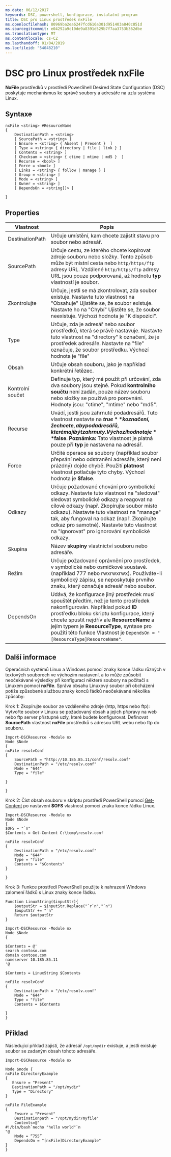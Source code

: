 ```yaml
---
ms.date: 06/12/2017
keywords: DSC, powershell, konfigurace, instalační program
title: DSC pro Linux prostředek nxFile
ms.openlocfilehash: 80969ba2ea6247fcd616a301d951403a840c851d
ms.sourcegitcommit: e04292a9c10de9a8391d529b7f7aa3753b362dbe
ms.translationtype: MT
ms.contentlocale: cs-CZ
ms.lasthandoff: 01/04/2019
ms.locfileid: "54048210"
---
```

# <a name="dsc-for-linux-nxfile-resource"></a>DSC pro Linux prostředek nxFile

**NxFile** prostředků v prostředí PowerShell Desired State Configuration (DSC) poskytuje mechanismus ke správě soubory a adresáře na uzlu systému Linux.

## <a name="syntax"></a>Syntaxe

```
nxFile <string> #ResourceName
{
    DestinationPath = <string>
    [ SourcePath = <string> ]
    [ Ensure = <string> { Absent | Present }  ]
    [ Type = <string> { directory | file | link } ]
    [ Contents = <string> ]
    [ Checksum = <string> { ctime | mtime | md5 }  ]
    [ Recurse = <bool> ]
    [ Force = <bool> ]
    [ Links = <string> { follow | manage } ]
    [ Group = <string> ]
    [ Mode = <string> ]
    [ Owner = <string> ]
    [ DependsOn = <string[]> ]

}
```

## <a name="properties"></a>Properties

|  Vlastnost |  Popis |
|---|---|
| DestinationPath| Určuje umístění, kam chcete zajistit stavu pro soubor nebo adresář.|
| SourcePath| Určuje cestu, ze kterého chcete kopírovat zdroje souboru nebo složky. Tento způsob může být místní cesta nebo `http/https/ftp` adresy URL. Vzdálené `http/https/ftp` adresy URL jsou pouze podporovaná, až hodnotu **typ** vlastností je soubor.|
| Zkontrolujte| Určuje, jestli se má zkontrolovat, zda soubor existuje. Nastavte tuto vlastnost na "Obsahuje" Ujistěte se, že soubor existuje. Nastavte ho na "Chybí" Ujistěte se, že soubor neexistuje. Výchozí hodnota je "K dispozici".|
| Type| Určuje, zda je adresář nebo soubor prostředků, která se právě nastavuje. Nastavte tuto vlastnost na "directory" k označení, že je prostředek adresáře. Nastavte na "file" označuje, že soubor prostředku. Výchozí hodnota je "file"|
| Obsah| Určuje obsah souboru, jako je například konkrétní řetězec.|
| Kontrolní součet| Definuje typ, který má použít při určování, zda dva soubory jsou stejné. Pokud **kontrolního součtu** není zadán, pouze název souboru nebo složky se používá pro porovnání. Hodnoty jsou: "ctime", "mtime" nebo "md5".|
| Recurse| Uvádí, jestli jsou zahrnuté podadresářů. Tuto vlastnost nastavte na **$true** k označení, že chcete, aby podadresářů, které mají být zahrnuty. Výchozí hodnota je **$false**. **Poznámka:** Tato vlastnost je platná pouze při **typ** je nastavena na adresář.|
| Force| Určité operace se soubory (například soubor přepsání nebo odstranění adresáře, který není prázdný) dojde chybě. Použití **platnost** vlastnost potlačuje tyto chyby. Výchozí hodnota je **$false**.|
| Odkazy| Určuje požadované chování pro symbolické odkazy. Nastavte tuto vlastnost na "sledovat" sledovat symbolické odkazy a reagovat na cílové odkazy (např. Zkopírujte soubor místo odkazu). Nastavte tuto vlastnost na "manage" tak, aby fungoval na odkaz (např. Zkopírujte odkaz pro samotné). Nastavte tuto vlastnost na "Ignorovat" pro ignorování symbolické odkazy.|
| Skupina| Název **skupiny** vlastnictví souboru nebo adresáře.|
| Režim| Určuje požadované oprávnění pro prostředek, v symbolické nebo osmičkové soustavě. (například 777 nebo rwxrwxrwx). Používáte-li symbolický zápisu, se neposkytuje prvního znaku, který označuje adresář nebo soubor.|
| DependsOn | Udává, že konfigurace jiný prostředek musí spouštět předtím, než je tento prostředek nakonfigurován. Například pokud **ID** prostředku bloku skriptu konfigurace, který chcete spustit nejdřív ale **ResourceName** a jejím typem je **ResourceType**, syntaxe pro použití této funkce Vlastnost je `DependsOn = "[ResourceType]ResourceName"`.|

## <a name="additional-information"></a>Další informace


Operačních systémů Linux a Windows pomocí znaky konce řádku různých v textových souborech ve výchozím nastavení, a to může způsobit neočekávané výsledky při konfiguraci některé soubory na počítači s Linuxem pomocí __nxFile__. Správa obsahu Linuxový soubor při obcházení potíže způsobené službou znaky konců řádků neočekávané několika způsoby:

Krok 1: Zkopírujte soubor ze vzdáleného zdroje (http, https nebo ftp): Vytvořte soubor v Linuxu se požadovaný obsah a jejich přípravy na web nebo ftp server přístupné uzly, které budete konfigurovat. Definovat __SourcePath__ vlastnost __nxFile__ prostředků s adresou URL webu nebo ftp do souboru.

```
Import-DSCResource -Module nx
Node $Node
{
nxFile resolvConf
{
    SourcePath = "http://10.185.85.11/conf/resolv.conf"
    DestinationPath = "/etc/resolv.conf"
    Mode = "644"
    Type = "file"

}

}
```


Krok 2: Číst obsah souboru v skriptu prostředí PowerShell pomocí [Get-Content](https://technet.microsoft.com/library/hh849787.aspx) po nastavení __$OFS__ vlastnost pomocí znaku konce řádku Linux.


```
Import-DSCResource -Module nx
Node $Node
{
$OFS = "`n"
$Contents = Get-Content C:\temp\resolv.conf

nxFile resolvConf
{
    DestinationPath = "/etc/resolv.conf"
    Mode = "644"
    Type = "file"
    Contents = "$Contents"
}

}
```


Krok 3: Funkce prostředí PowerShell použijte k nahrazení Windows zalomení řádků s Linux znaky konce řádku.

```
Function LinuxString($inputStr){
    $outputStr = $inputStr.Replace("`r`n","`n")
    $ouputStr += "`n"
    Return $outputStr
}

Import-DSCResource -Module nx
Node $Node
{

$Contents = @'
search contoso.com
domain contoso.com
nameserver 10.185.85.11
'@

$Contents = LinuxString $Contents

nxFile resolvConf
{
    DestinationPath = "/etc/resolv.conf"
    Mode = "644"
    Type = "file"
    Contents = $Contents

}
}
```

## <a name="example"></a>Příklad

Následující příklad zajistí, že adresář `/opt/mydir` existuje, a jestli existuje soubor se zadaným obsah tohoto adresáře.

```
Import-DSCResource -Module nx

Node $node {
nxFile DirectoryExample
{
   Ensure = "Present"
   DestinationPath = "/opt/mydir"
   Type = "Directory"
}

nxFile FileExample
{
    Ensure = "Present"
    Destinationpath = "/opt/mydir/myfile"
    Contents=@"
#!/bin/bash`necho "hello world"`n
"@
    Mode = “755”
    DependsOn = "[nxFile]DirectoryExample"
}
}
```